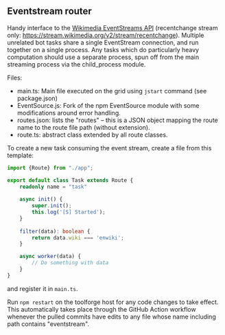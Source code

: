 ## Eventstream router

Handy interface to the [Wikimedia EventStreams API](https://wikitech.wikimedia.org/wiki/Event_Platform/EventStreams) (recentchange stream only: https://stream.wikimedia.org/v2/stream/recentchange). Multiple unrelated bot tasks share a single EventStream connection, and run together on a single process. Any tasks which do particularly heavy computation should use a separate process, spun off from the main streaming process via the child_process module. 

Files:

- main.ts: Main file executed on the grid using `jstart` command (see package.json)
- EventSource.js: Fork of the npm EventSource module with some modifications around error handling.
- routes.json: lists the "routes" – this is a JSON object mapping the route name to the route file path (without extension). 
- route.ts: abstract class extended by all route classes.

To create a new task consuming the event stream, create a file from this template:
```ts
import {Route} from "./app";

export default class Task extends Route {
    readonly name = "task" 
        
	async init() {
		super.init();
		this.log('[S] Started');
	}
	
	filter(data): boolean {
		return data.wiki === 'enwiki';
	}

	async worker(data) {
		// Do something with data
	}
}
```

and register it in `main.ts`.

Run `npm restart` on the toolforge host for any code changes to take effect. This automatically takes place through the GitHub Action workflow whenever the pulled commits have edits to any file whose name including path contains "eventstream". 
